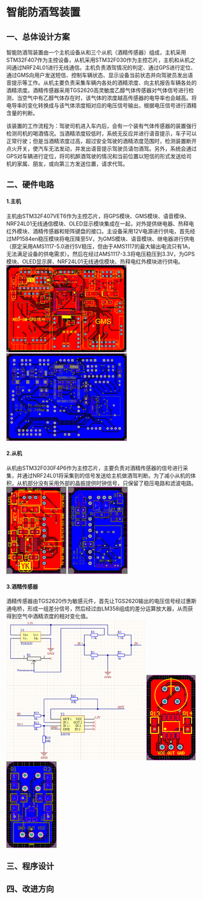 # 智能防酒驾装置

## 一、总体设计方案

智能防酒驾装置由一个主机设备从和三个从机（酒精传感器）组成，主机采用STM32F407作为主控设备，从机采用STM32F030作为主控芯片，主机和从机之间通过NRF24L01进行无线通信。主机负责酒驾情况的判定、通过GPS进行定位、通过GMS向用户发送短信、控制车辆状态、显示设备当前状态并向驾驶员发出语音提示等工作。从机主要负责采集车辆内各处的酒精浓度、向主机报告车辆各处的酒精浓度。酒精传感器采用TGS2620高灵敏度乙醇气体传感器对气体信号进行检测，当空气中有乙醇气体存在时，该气体的浓度越高传感器的电导率也会越高。将电导率的变化转换成与该气体浓度相对应的电压信号输出，根据电压信号进行酒精含量的判断。

该装置的工作流程为：驾驶司机进入车内后，会有一个装有气体传感器的装置强行检测司机的喝酒情况。当酒精浓度较低时，系统无反应并进行语音提示，车子可以正常行驶；但是当酒精浓度过高，超过安全驾驶的酒精浓度范围时，检测装置断开点火开关，使汽车无法发动，并发出语音提示驾驶员请勿酒驾。另外，系统会通过GPS对车辆进行定位，将司机醉酒驾驶的情况和当前位置以短信的形式发送给司机的家属、朋友，或向第三方发送位置，请求代驾。

## 二、硬件电路

#### 1.主机

主机由STM32F407VET6作为主控芯片，将GPS模块、GMS模块、语音模块、NRF24L01无线通信模块、OLED显示模块集成在一起，对外提供继电器、热释电红外模块、酒精传感器和矩阵键盘的接口。主设备采用12V电源进行供电，首先经过MP1584en稳压模块将电压降至5V，为GMS模块、语音模块、继电器进行供电（原定采用AMS1117-5.0进行5V稳压，但由于AMS1117的最大输出电流只有1A，无法满足设备的供电需求）。然后在经过AMS1117-3.3将电压稳压到3.3V，为GPS模块、OLED显示屏、NRF24L01无线通信模块、热释电红外模块进行供电。<img src="智能防酒驾装置.assets/Snipaste_2020-09-04_21-11-14.png" alt="Snipaste_2020-09-04_21-11-14" style="zoom: 35%;" />			<img src="智能防酒驾装置.assets/Snipaste_2020-09-04_21-12-11.png" alt="Snipaste_2020-09-04_21-12-11" style="zoom: 35%;" >

#### 2.从机

从机由STM32F030F4P6作为主控芯片，主要负责对酒精传感器的信号进行采集，并通过NRF24L01将采集到的信号发送给主机做酒驾判断。为了减小从机的体积，从机部分没有采用外部的晶振提供时钟信号，只保留了稳压电路和滤波电路。
<img src="智能防酒驾装置.assets/Snipaste_2020-09-04_21-16-48-1599383285101.png" alt="Snipaste_2020-09-04_21-16-48" style="zoom:33%;" />			<img src="智能防酒驾装置.assets/Snipaste_2020-09-04_21-17-44.png" alt="Snipaste_2020-09-04_21-17-44" style="zoom:33%;" />

#### 3.酒精传感器

酒精传感器由TGS2620作为敏感元件，首先让TGS2620输出的电压信号经过惠斯通电桥，形成一组差分信号，然后经过由LM358组成的差分运算放大器，从而获得到空气中酒精浓度的相对变化值。
<img src="智能防酒驾装置.assets/Snipaste_2020-09-04_21-21-12.png" alt="Snipaste_2020-09-04_21-21-12" style="zoom:50%;" />			<img src="智能防酒驾装置.assets/Snipaste_2020-09-04_21-21-58.png" alt="Snipaste_2020-09-04_21-21-58" style="zoom:50%;" />			<img src="智能防酒驾装置.assets/Snipaste_2020-09-04_21-22-37-1599386216972.png" alt="Snipaste_2020-09-04_21-22-37" style="zoom:35%;" />

## 三、程序设计







## 四、改进方向